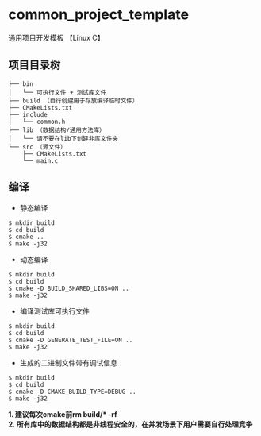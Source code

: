 # common_project_template
通用项目开发模板 【Linux C】

## 项目目录树
```
├── bin
│   └── 可执行文件 + 测试库文件
├── build （自行创建用于存放编译临时文件）
├── CMakeLists.txt
├── include
│   └── common.h
├── lib （数据结构/通用方法库）
│   └── 请不要在lib下创建非库文件夹
└── src （源文件）
    ├── CMakeLists.txt
    └── main.c
```

## 编译
+ 静态编译
```
$ mkdir build
$ cd build
$ cmake ..
$ make -j32
```
+ 动态编译
```
$ mkdir build
$ cd build
$ cmake -D BUILD_SHARED_LIBS=ON ..
$ make -j32
```
+ 编译测试库可执行文件
```
$ mkdir build
$ cd build
$ cmake -D GENERATE_TEST_FILE=ON ..
$ make -j32
```
+ 生成的二进制文件带有调试信息
```
$ mkdir build
$ cd build
$ cmake -D CMAKE_BUILD_TYPE=DEBUG ..
$ make -j32
```
**1. 建议每次cmake前rm build/\* -rf**  
**2. 所有库中的数据结构都是非线程安全的，在并发场景下用户需要自行处理竞争**  
